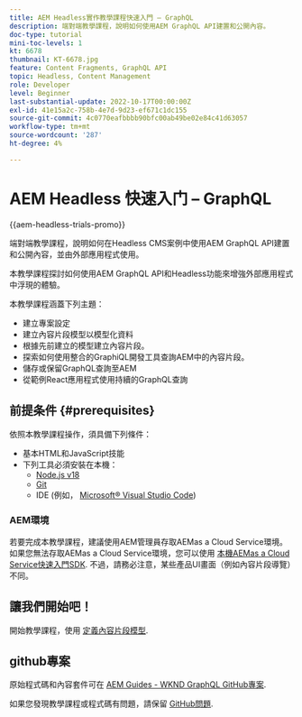 ```yaml
---
title: AEM Headless實作教學課程快速入門 — GraphQL
description: 端對端教學課程，說明如何使用AEM GraphQL API建置和公開內容。
doc-type: tutorial
mini-toc-levels: 1
kt: 6678
thumbnail: KT-6678.jpg
feature: Content Fragments, GraphQL API
topic: Headless, Content Management
role: Developer
level: Beginner
last-substantial-update: 2022-10-17T00:00:00Z
exl-id: 41e15a2c-758b-4e7d-9d23-ef671c1dc155
source-git-commit: 4c0770eafbbbb90bfc00ab49be02e84c41d63057
workflow-type: tm+mt
source-wordcount: '287'
ht-degree: 4%

---
```


# AEM Headless 快速入门 – GraphQL

{{aem-headless-trials-promo}}

端對端教學課程，說明如何在Headless CMS案例中使用AEM GraphQL API建置和公開內容，並由外部應用程式使用。

本教學課程探討如何使用AEM GraphQL API和Headless功能來增強外部應用程式中浮現的體驗。

本教學課程涵蓋下列主題：

* 建立專案設定
* 建立內容片段模型以模型化資料
* 根據先前建立的模型建立內容片段。
* 探索如何使用整合的GraphiQL開發工具查詢AEM中的內容片段。
* 儲存或保留GraphQL查詢至AEM
* 從範例React應用程式使用持續的GraphQL查詢

## 前提条件 {#prerequisites}

依照本教學課程操作，須具備下列條件：

* 基本HTML和JavaScript技能
* 下列工具必須安裝在本機：
   * [Node.js v18](https://nodejs.org/)
   * [Git](https://git-scm.com/)
   * IDE (例如， [Microsoft® Visual Studio Code](https://code.visualstudio.com/))

### AEM環境

若要完成本教學課程，建議使用AEM管理員存取AEMas a Cloud Service環境。 如果您無法存取AEMas a Cloud Service環境，您可以使用 [本機AEMas a Cloud Service快速入門SDK](/help/cloud-service/local-development-environment/aem-runtime.md). 不過，請務必注意，某些產品UI畫面（例如內容片段導覽）不同。

## 讓我們開始吧！

開始教學課程，使用 [定義內容片段模型](content-fragment-models.md).

## github專案

原始程式碼和內容套件可在 [AEM Guides - WKND GraphQL GitHub專案](https://github.com/adobe/aem-guides-wknd-graphql).

如果您發現教學課程或程式碼有問題，請保留 [GitHub問題](https://github.com/adobe/aem-guides-wknd-graphql/issues).
